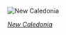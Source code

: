 
![New Caledonia](https://www.gstatic.com/prettyearth/assets/full/1240.jpg)

*[New Caledonia](https://www.google.com/maps/@-22.115198,166.055211,16z/data=!3m1!1e3)*
